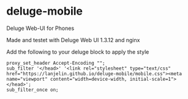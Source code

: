 # deluge-mobile
Deluge Web-UI for Phones

Made and testet with Deluge Web UI 1.3.12 and nginx


Add the following to your deluge block to apply the style
```
proxy_set_header Accept-Encoding "";
sub_filter '</head>' '<link rel="stylesheet" type="text/css" href="https://lanjelin.github.io/deluge-mobile/mobile.css"><meta name="viewport" content="width=device-width, initial-scale=1"></head>';
sub_filter_once on;
```
